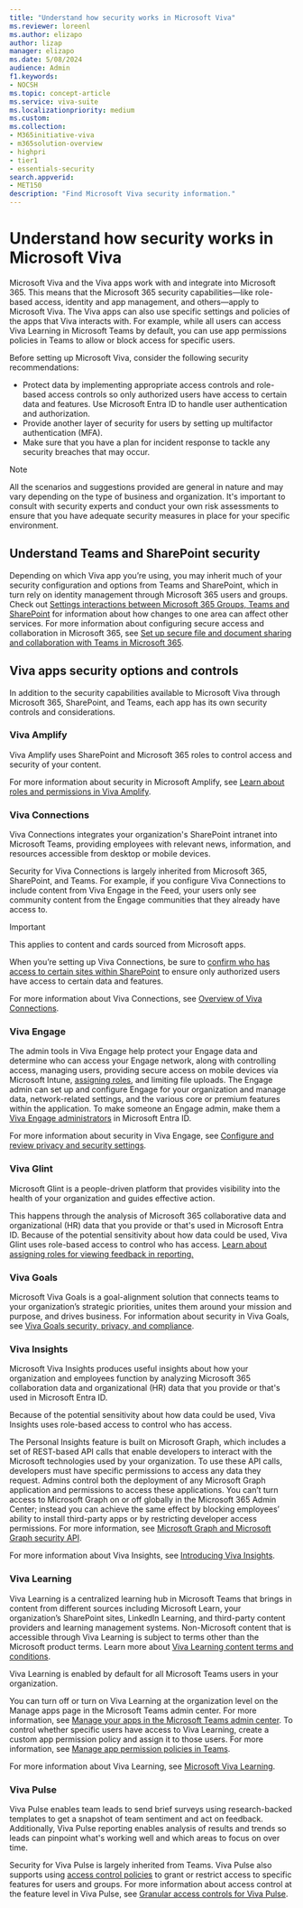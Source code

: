 ```yaml
---
title: "Understand how security works in Microsoft Viva"
ms.reviewer: loreenl
ms.author: elizapo
author: lizap
manager: elizapo
ms.date: 5/08/2024
audience: Admin
f1.keywords:
- NOCSH
ms.topic: concept-article
ms.service: viva-suite
ms.localizationpriority: medium
ms.custom:
ms.collection:  
- M365initiative-viva
- m365solution-overview
- highpri
- tier1
- essentials-security
search.appverid:
- MET150
description: "Find Microsoft Viva security information."
---
```


# Understand how security works in Microsoft Viva

Microsoft Viva and the Viva apps work with and integrate into Microsoft 365. This means that the Microsoft 365 security capabilities—like role-based access, identity and app management, and others—apply to Microsoft Viva. The Viva apps can also use specific settings and policies of the apps that Viva interacts with. For example, while all users can access Viva Learning in Microsoft Teams by default, you can use app permissions policies in Teams to allow or block access for specific users. 

Before setting up Microsoft Viva, consider the following security recommendations:
 
- Protect data by implementing appropriate access controls and role-based access controls so only authorized users have access to certain data and features. Use Microsoft Entra ID to handle user authentication and authorization. 
- Provide another layer of security for users by setting up multifactor authentication (MFA).
- Make sure that you have a plan for incident response to tackle any security breaches that may occur.

> [!NOTE]
> All the scenarios and suggestions provided are general in nature and may vary depending on the type of business and organization. It's important to consult with security experts and conduct your own risk assessments to ensure that you have adequate security measures in place for your specific environment.


## Understand Teams and SharePoint security
Depending on which Viva app you’re using, you may inherit much of your security configuration and options from Teams and SharePoint, which in turn rely on identity management through Microsoft 365 users and groups. Check out [Settings interactions between Microsoft 365 Groups, Teams and SharePoint](/microsoft-365/solutions/groups-sharepoint-teams-governance) for information about how changes to one area can affect other services. For more information about configuring secure access and collaboration in Microsoft 365, see [Set up secure file and document sharing and collaboration with Teams in Microsoft 365](/microsoft-365/solutions/setup-secure-collaboration-with-teams).

## Viva apps security options and controls
In addition to the security capabilities available to Microsoft Viva through Microsoft 365, SharePoint, and Teams, each app has its own security controls and considerations.

### Viva Amplify
Viva Amplify uses SharePoint and Microsoft 365 roles to control access and security of your content. 

For more information about security in Microsoft Amplify, see [Learn about roles and permissions in Viva Amplify](/viva/amplify/viva-amplify-roles).

### Viva Connections
 
Viva Connections integrates your organization's SharePoint intranet into Microsoft Teams, providing employees with relevant news, information, and resources accessible from desktop or mobile devices. 

Security for Viva Connections is largely inherited from Microsoft 365, SharePoint, and Teams.  For example, if you configure Viva Connections to include content from Viva Engage in the Feed, your users only see community content from the Engage communities that they already have access to. 

> [!IMPORTANT] 
> This applies to content and cards sourced from Microsoft apps.

When you’re setting up Viva Connections, be sure to [confirm who has access to certain sites within SharePoint](https://support.microsoft.com/office/share-a-site-958771a8-d041-4eb8-b51c-afea2eae3658) to ensure only authorized users have access to certain data and features.

For more information about Viva Connections, see [Overview of Viva Connections](connections/viva-connections-overview.md).

### Viva Engage
The admin tools in Viva Engage help protect your Engage data and determine who can access your Engage network, along with controlling access, managing users, providing secure access on mobile devices via Microsoft Intune, [assigning roles](engage/eac-key-admin-roles-permissions.md), and limiting file uploads. The Engage admin can set up and configure Engage for your organization and manage data, network-related settings, and the various core or premium features within the application. To make someone an Engage admin, make them a [Viva Engage administrators](/microsoft-365/admin/add-users/assign-admin-roles) in Microsoft Entra ID.

For more information about security in Viva Engage, see 
[Configure and review privacy and security settings](engage/setup.md#configure-and-review-privacy-and-security-settings).

### Viva Glint
Microsoft Glint is a people-driven platform that provides visibility into the health of your organization and guides effective action. 

This happens through the analysis of Microsoft 365 collaborative data and organizational (HR) data that you provide or that's used in Microsoft Entra ID.
Because of the potential sensitivity about how data could be used, Viva Glint uses role-based access to control who has access. [Learn about assigning roles for viewing feedback in reporting.](https://go.microsoft.com/fwlink/?linkid=2230740)

### Viva Goals
Microsoft Viva Goals is a goal-alignment solution that connects teams to your organization’s strategic priorities, unites them around your mission and purpose, and drives business. For information about security in Viva Goals, see [Viva Goals security, privacy, and compliance](goals/vg-privacy-and-security.md).

### Viva Insights
Microsoft Viva Insights produces useful insights about how your organization and employees function by analyzing Microsoft 365 collaboration data and organizational (HR) data that you provide or that's used in Microsoft Entra ID. 

Because of the potential sensitivity about how data could be used, Viva Insights uses role-based access to control who has access. 

The Personal Insights feature is built on Microsoft Graph, which includes a set of REST-based API calls that enable developers to interact with the Microsoft technologies used by your organization. To use these API calls, developers must have specific permissions to access any data they request. Admins control both the deployment of any Microsoft Graph application and permissions to access these applications. You can’t turn access to Microsoft Graph on or off globally in the Microsoft 365 Admin Center; instead you can achieve the same effect by blocking employees’ ability to install third-party apps or by restricting developer access permissions. For more information, see [Microsoft Graph and Microsoft Graph security API](/graph/security-concept-overview).

For more information about Viva Insights, see [Introducing Viva Insights](insights/introduction.md).

### Viva Learning
Viva Learning is a centralized learning hub in Microsoft Teams that brings in content from different sources including Microsoft Learn, your organization’s SharePoint sites, LinkedIn Learning, and third-party content providers and learning management systems. Non-Microsoft content that is accessible through Viva Learning is subject to terms other than the Microsoft product terms. Learn more about [Viva Learning content terms and conditions](learning/terms-and-conditions.md). 

Viva Learning is enabled by default for all Microsoft Teams users in your organization. 

You can turn off or turn on Viva Learning at the organization level on the Manage apps page in the Microsoft Teams admin center. For more information, see [Manage your apps in the Microsoft Teams admin center](/microsoftteams/manage-apps). To control whether specific users have access to Viva Learning, create a custom app permission policy and assign it to those users. For more information, see [Manage app permission policies in Teams](/microsoftteams/teams-app-permission-policies).

For more information about Viva Learning, see [Microsoft Viva Learning](/viva/learning/).

### Viva Pulse
Viva Pulse enables team leads to send brief surveys using research-backed templates to get a snapshot of team sentiment and act on feedback. Additionally, Viva Pulse reporting enables analysis of results and trends so leads can pinpoint what's working well and which areas to focus on over time.

Security for Viva Pulse is largely inherited from Teams. Viva Pulse also supports using [access control policies](feature-access-management.md) to grant or restrict access to specific features for users and groups. For more information about access control at the feature level in Viva Pulse, see [Granular access controls for Viva Pulse](/viva/pulse/setup-admin-access/granular-access-controls).